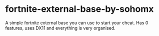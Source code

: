 # fortnite-external-base-by-sohomx
A simple fortnite external base you can use to start your cheat. Has 0 features, uses DX11 and everything is very organised.





